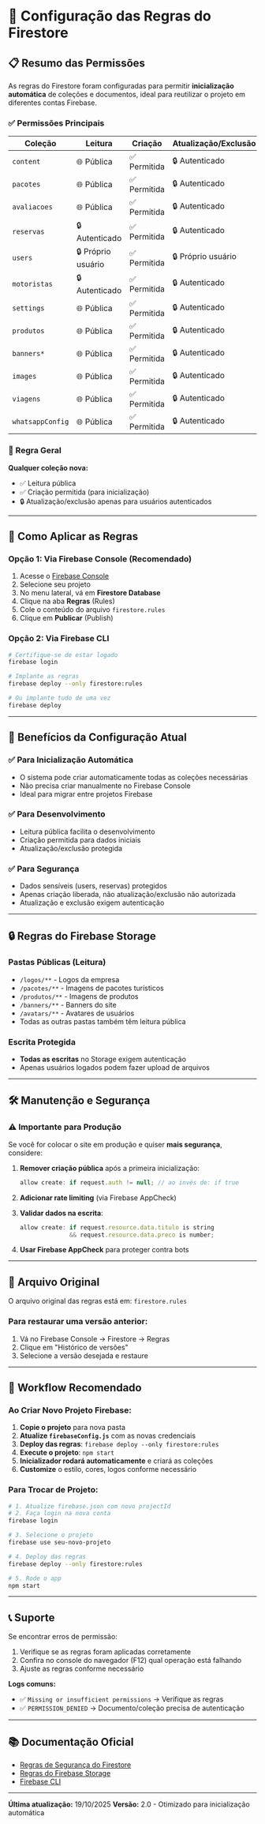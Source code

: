 # 🔐 Configuração das Regras do Firestore

## 📋 Resumo das Permissões

As regras do Firestore foram configuradas para permitir **inicialização automática** de coleções e documentos, ideal para reutilizar o projeto em diferentes contas Firebase.

### ✅ Permissões Principais

| Coleção | Leitura | Criação | Atualização/Exclusão |
|---------|---------|---------|----------------------|
| `content` | 🌐 Pública | ✅ Permitida | 🔒 Autenticado |
| `pacotes` | 🌐 Pública | ✅ Permitida | 🔒 Autenticado |
| `avaliacoes` | 🌐 Pública | ✅ Permitida | 🔒 Autenticado |
| `reservas` | 🔒 Autenticado | ✅ Permitida | 🔒 Autenticado |
| `users` | 🔒 Próprio usuário | ✅ Permitida | 🔒 Próprio usuário |
| `motoristas` | 🔒 Autenticado | ✅ Permitida | 🔒 Autenticado |
| `settings` | 🌐 Pública | ✅ Permitida | 🔒 Autenticado |
| `produtos` | 🌐 Pública | ✅ Permitida | 🔒 Autenticado |
| `banners*` | 🌐 Pública | ✅ Permitida | 🔒 Autenticado |
| `images` | 🌐 Pública | ✅ Permitida | 🔒 Autenticado |
| `viagens` | 🌐 Pública | ✅ Permitida | 🔒 Autenticado |
| `whatsappConfig` | 🌐 Pública | ✅ Permitida | 🔒 Autenticado |

### 🔑 Regra Geral

**Qualquer coleção nova:**
- ✅ Leitura pública
- ✅ Criação permitida (para inicialização)
- 🔒 Atualização/exclusão apenas para usuários autenticados

---

## 🚀 Como Aplicar as Regras

### **Opção 1: Via Firebase Console (Recomendado)**

1. Acesse o [Firebase Console](https://console.firebase.google.com/)
2. Selecione seu projeto
3. No menu lateral, vá em **Firestore Database**
4. Clique na aba **Regras** (Rules)
5. Cole o conteúdo do arquivo `firestore.rules`
6. Clique em **Publicar** (Publish)

### **Opção 2: Via Firebase CLI**

```bash
# Certifique-se de estar logado
firebase login

# Implante as regras
firebase deploy --only firestore:rules

# Ou implante tudo de uma vez
firebase deploy
```

---

## 🎯 Benefícios da Configuração Atual

### ✅ Para Inicialização Automática
- O sistema pode criar automaticamente todas as coleções necessárias
- Não precisa criar manualmente no Firebase Console
- Ideal para migrar entre projetos Firebase

### ✅ Para Desenvolvimento
- Leitura pública facilita o desenvolvimento
- Criação permitida para dados iniciais
- Atualização/exclusão protegida

### ✅ Para Segurança
- Dados sensíveis (users, reservas) protegidos
- Apenas criação liberada, não atualização/exclusão não autorizada
- Atualização e exclusão exigem autenticação

---

## 🔒 Regras do Firebase Storage

### Pastas Públicas (Leitura)
- `/logos/**` - Logos da empresa
- `/pacotes/**` - Imagens de pacotes turísticos
- `/produtos/**` - Imagens de produtos
- `/banners/**` - Banners do site
- `/avatars/**` - Avatares de usuários
- Todas as outras pastas também têm leitura pública

### Escrita Protegida
- **Todas as escritas** no Storage exigem autenticação
- Apenas usuários logados podem fazer upload de arquivos

---

## 🛠️ Manutenção e Segurança

### ⚠️ Importante para Produção

Se você for colocar o site em produção e quiser **mais segurança**, considere:

1. **Remover criação pública** após a primeira inicialização:
   ```javascript
   allow create: if request.auth != null; // ao invés de: if true
   ```

2. **Adicionar rate limiting** (via Firebase AppCheck)

3. **Validar dados na escrita**:
   ```javascript
   allow create: if request.resource.data.titulo is string
                 && request.resource.data.preco is number;
   ```

4. **Usar Firebase AppCheck** para proteger contra bots

---

## 📝 Arquivo Original

O arquivo original das regras está em: `firestore.rules`

### Para restaurar uma versão anterior:
1. Vá no Firebase Console → Firestore → Regras
2. Clique em "Histórico de versões"
3. Selecione a versão desejada e restaure

---

## 🔄 Workflow Recomendado

### Ao Criar Novo Projeto Firebase:

1. **Copie o projeto** para nova pasta
2. **Atualize `firebaseConfig.js`** com as novas credenciais
3. **Deploy das regras**: `firebase deploy --only firestore:rules`
4. **Execute o projeto**: `npm start`
5. **Inicializador rodará automaticamente** e criará as coleções
6. **Customize** o estilo, cores, logos conforme necessário

### Para Trocar de Projeto:

```bash
# 1. Atualize firebase.json com novo projectId
# 2. Faça login na nova conta
firebase login

# 3. Selecione o projeto
firebase use seu-novo-projeto

# 4. Deploy das regras
firebase deploy --only firestore:rules

# 5. Rode o app
npm start
```

---

## 📞 Suporte

Se encontrar erros de permissão:
1. Verifique se as regras foram aplicadas corretamente
2. Confira no console do navegador (F12) qual operação está falhando
3. Ajuste as regras conforme necessário

**Logs comuns:**
- ✅ `Missing or insufficient permissions` → Verifique as regras
- ✅ `PERMISSION_DENIED` → Documento/coleção precisa de autenticação

---

## 📚 Documentação Oficial

- [Regras de Segurança do Firestore](https://firebase.google.com/docs/firestore/security/get-started)
- [Regras do Firebase Storage](https://firebase.google.com/docs/storage/security)
- [Firebase CLI](https://firebase.google.com/docs/cli)

---

**Última atualização:** 19/10/2025
**Versão:** 2.0 - Otimizado para inicialização automática
